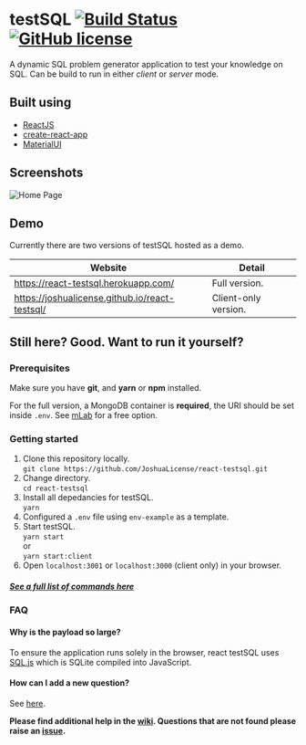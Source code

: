 # testSQL [![Build Status](https://travis-ci.org/JoshuaLicense/react-testsql.svg?branch=master)](https://travis-ci.org/JoshuaLicense/react-testsql) [![GitHub license](https://img.shields.io/badge/license-MIT-blue.svg?style=flat-square)](https://github.com/your/your-project/blob/master/LICENSE)

A dynamic SQL problem generator application to test your knowledge on SQL. Can be build to run in either _client_ or _server_ mode.

## Built using

- [ReactJS](https://github.com/facebook/react/)
- [create-react-app](https://github.com/facebook/create-react-app)
- [MaterialUI](https://github.com/mui-org/material-ui)

## Screenshots
![Home Page](/../master/HomePage.png?raw=true "What the landing page looks like?")

## Demo

Currently there are two versions of testSQL hosted as a demo.

| Website                                        | Detail               |
| ---------------------------------------------- | -------------------- |
| https://react-testsql.herokuapp.com/           | Full version.        |
| https://joshualicense.github.io/react-testsql/ | Client-only version. |

## Still here? Good. Want to run it yourself?

### Prerequisites

Make sure you have **git**, and **yarn** or **npm** installed.

For the full version, a MongoDB container is **required**, the URI should be set inside `.env`. See [mLab](https://mongolab.com/) for a free option.

### Getting started

1.  Clone this repository locally.  
    `git clone https://github.com/JoshuaLicense/react-testsql.git`
1.  Change directory.  
    `cd react-testsql`
1.  Install all depedancies for testSQL.  
    `yarn`
1.  Configured a `.env` file using `env-example` as a template.
1.  Start testSQL.  
    `yarn start`  
    or  
    `yarn start:client`
1.  Open `localhost:3001` or `localhost:3000` (client only) in your browser.

##### [See a full list of commands here](https://github.com/JoshuaLicense/react-testsql/wiki/Package-scripts)

### FAQ

#### Why is the payload so large?

To ensure the application runs solely in the browser, react testSQL uses [SQL.js](https://github.com/kripken/sql.js/) which is SQLite compiled into JavaScript.

#### How can I add a new question?

See [here](https://github.com/JoshuaLicense/react-testsql/wiki/Creating-a-new-question).

**Please find additional help in the [wiki](https://github.com/JoshuaLicense/react-testsql/wiki/). Questions that are not found please raise an [issue](https://github.com/JoshuaLicense/react-testsql/issues/new).**
